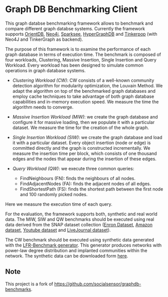 # Graph DB Benchmarking Client

This graph databse benchmarking framework allows to benchmark and compare different graph databse systems. Currently the framework supports [OrientDB](http://www.orientechnologies.com/orientdb/), [Neo4j](http://neo4j.com/), [Sparksee](http://www.sparsity-technologies.com/), [HyperGraphDB](http://www.hypergraphdb.org/) and [Tinkerpop](http://tinkerpop.apache.org/) (with Neo4J and TinkerGraph as backend).
 
 The purpose of this framework is to examine the performance of each graph database in terms of execution time. The benchmark is composed of four workloads, Clustering, Massive Insertion, Single Insertion and Query Workload. Every workload has been designed to simulate common operations in graph database systems.

- *Clustering Workload (CW)*: CW consists of a well-known community detection algorithm for modularity optimization, the Louvain Method. We adapt the algorithm on top of the benchmarked graph databases and employ cache techniques to take advantage of both graph database capabilities and in-memory execution speed. We measure the time the algorithm needs to converge.

- *Massive Insertion Workload (MIW)*: we create the graph database and configure it for massive loading, then we populate it with a particular dataset. We measure the time for the creation of the whole graph.

- *Single Insertion Workload (SIW)*: we create the graph database and load it with a particular dataset. Every object insertion (node or edge) is committed directly and the graph is constructed incrementally. We measure the insertion time per block, which consists of one thousand edges and the nodes that appear during the insertion of these edges.

- *Query Workload (QW)*: we execute three common queries:
  * FindNeighbours (FN): finds the neighbours of all nodes.
  * FindAdjacentNodes (FA): finds the adjacent nodes of all edges.
  * FindShortestPath (FS): finds the shortest path between the first node and 100 randomly picked nodes.

Here we measure the execution time of each query.

For the evaluation, the framework supports both, synthetic and real world data. The MIW, SIW and QW benchmarks should be executed using real data derived from the SNAP dataset collection ([Enron Dataset](http://snap.stanford.edu/data/email-Enron.html), [Amazon dataset](http://snap.stanford.edu/data/amazon0601.html), [Youtube dataset](http://snap.stanford.edu/data/com-Youtube.html) and [LiveJournal dataset](http://snap.stanford.edu/data/com-LiveJournal.html)). 

The CW benchmark should be executed using synthetic data generated with the [LFR-Benchmark generator](https://sites.google.com/site/andrealancichinetti/files). This generator produces networks with power-law degree distribution and implanted communities within the network. The synthetic data can be downloaded form [here](http://figshare.com/articles/Synthetic_Data_for_graphdb_benchmark/1221760).




## Note

This project is a fork of https://github.com/socialsensor/graphdb-benchmarks.

